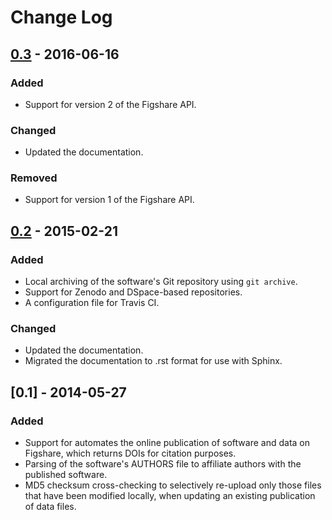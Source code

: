 # Change Log

## [0.3] - 2016-06-16

### Added
- Support for version 2 of the Figshare API.

### Changed
- Updated the documentation.

### Removed
- Support for version 1 of the Figshare API.

## [0.2] - 2015-02-21

### Added
- Local archiving of the software's Git repository using `git archive`.
- Support for Zenodo and DSpace-based repositories.
- A configuration file for Travis CI.

### Changed
- Updated the documentation.
- Migrated the documentation to .rst format for use with Sphinx.

## [0.1] - 2014-05-27

### Added
- Support for automates the online publication of software and data on Figshare, which returns DOIs for citation purposes.
- Parsing of the software's AUTHORS file to affiliate authors with the published software.
- MD5 checksum cross-checking to selectively re-upload only those files that have been modified locally, when updating an existing publication of data files.

[0.3]: https://github.com/pyrdm/pyrdm/compare/v0.2...v0.3
[0.2]: https://github.com/pyrdm/pyrdm/compare/v0.1...v0.2
